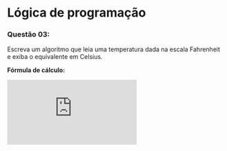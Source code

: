 ﻿# Lógica de programação

### Questão 03: 

Escreva um algoritmo que leia uma temperatura dada na escala Fahrenheit e exiba o equivalente em Celsius.

**Fórmula de cálculo:**


![Fórmula][FahrenheitParaCelsius]

[FahrenheitParaCelsius]: <https://latex.codecogs.com/gif.latex?C%3D%20%5Cfrac%7B5%7D%7B9%7D%20%28F-32%29>